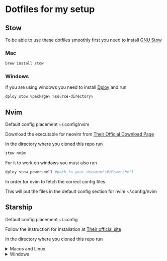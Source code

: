 # Dotfiles for my setup

## Stow

To be able to use these dotfiles smoothly first you need to install [GNU Stow](https://www.gnu.org/software/stow/)

### Mac

```zsh
brew install stow
```

### Windows

If you are using windows you need to install [Dploy](https://github.com/arecarn/dploy) and run

```powershell
dploy stow %package% %source-directory%
```

## Nvim

Default config placement ~/.config/nvim

Download the executable for neovim from [Their Official Download Page](https://github.com/neovim/neovim/blob/master/INSTALL.md)

In the directory where you cloned this repo run

```zsh
stow nvim
```

For it to work on windows you must also run

```powershell
dploy stow powershell #path_to_your_documents#/Powershell
```

In order for nvim to fetch the correct config files

This will put the files in the default config section for nvim ~/.config/nvim

## Starship

Default config placement ~/.config

Follow the instruction for installation at [Their official site](https://starship.rs/)

In the directory where you cloned this repo run

<details>
<summary>Macos and Linux</summary>

```zsh
stow starship
```

</details>

<details>
<summary>Windows</summary>

```powershell
dploy stow nvim #path_to_your_user_folder#
```

</details>
